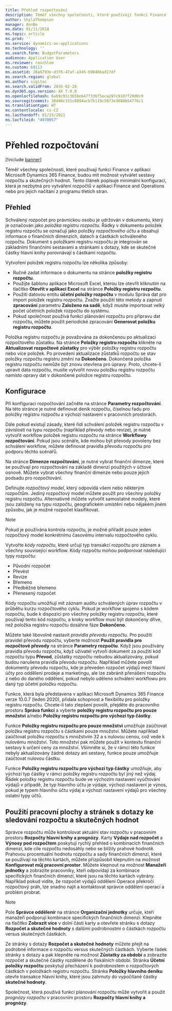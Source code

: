 ```yaml
---
title: Přehled rozpočtování
description: Téměř všechny společnosti, které používají funkci Finance v aplikaci Microsoft Dynamics 365 Finance, budou mít možnost vytvářet sestavy rozpočtu a skutečných hodnot. Tento článek popisuje minimální konfiguraci, která je nezbytná pro vytváření rozpočtů v aplikaci Finance and Operations nebo pro jejich načítání z programu třetích stran.
author: ShylaThompson
manager: AnnBe
ms.date: 01/11/2018
ms.topic: article
ms.prod: ''
ms.service: dynamics-ax-applications
ms.technology: ''
ms.search.form: BudgetParameters
audience: Application User
ms.reviewer: roschlom
ms.custom: 60113
ms.assetid: 28a9793e-d376-47af-a345-69046bad17df
ms.search.region: global
ms.author: sigitac
ms.search.validFrom: 2016-02-28
ms.dyn365.ops.version: AX 7.0.0
ms.openlocfilehash: 6ab9c91c365be647f336f5eca297c9107f20d0c9
ms.sourcegitcommit: 38d40c331c8894acb7b119c5073e3088b54776c1
ms.translationtype: HT
ms.contentlocale: cs-CZ
ms.lasthandoff: 01/15/2021
ms.locfileid: "4978957"
---
```

# <a name="budgeting-overview"></a>Přehled rozpočtování 

[!include [banner](../includes/banner.md)]

Téměř všechny společnosti, které používají funkci Finance v aplikaci Microsoft Dynamics 365 Finance, budou mít možnost vytvářet sestavy rozpočtu a skutečných hodnot. Tento článek popisuje minimální konfiguraci, která je nezbytná pro vytváření rozpočtů v aplikaci Finance and Operations nebo pro jejich načítání z programu třetích stran.

<a name="overview"></a>Přehled
--------

Schválený rozpočet pro právnickou osobu je udržován v dokumentu, který je označován jako *položka registru rozpočtu*. Řádky v dokumentu položek registru rozpočtu se označují jako položky *rozpočtového účtu* a obsahují informace o finančních dimenzích, datech a částkách schváleného rozpočtu. Dokument s položkami registru rozpočtu je integrován se základními finančními sestavami a stránkami s dotazy, kde se skutečné částky hlavní knihy porovnávají s částkami rozpočtu. 

Vytvoření položek registru rozpočtu lze několika způsoby:

-   Ručně zadat informace o dokumentu na stránce **položky registru rozpočtu**.
-   Použijte šablonu aplikace Microsoft Excel, kterou lze otevřít kliknutím na tlačítko **Otevřít v aplikaci Excel** na stránce **Položky registru rozpočtu**.
-   Použití datovou entitu **účetní položky rozpočtu** v modulu Správa dat pro import položek registru rozpočtu. Zvažte použití této metody a zapnutí **zpracování** parametru **Založeno na sadě**, když musíte importovat velký počet účetních položek rozpočtu do systému.
-   Pokud společnost používá funkci plánování rozpočtu pro přípravu dat rozpočtu, můžete použít periodické zpracování **Generovat položku registru rozpočtu**.

Položka registru rozpočtu je považována za dokončenou po aktualizaci rozpočtového zůstatku. Na stránce **Položky registru rozpočtu** klikněte na **Aktualizovat rozpočtové zůstatky** pro výběr položky registru rozpočtu nebo více položek. Po provedení aktualizace zůstatků rozpočtu se stav položky rozpočtu registru změní na **Dokončeno**. Dokončená položka registru rozpočtu nemůže být znovu otevřena pro úpravy. Proto, chcete-li upravit data rozpočtu, musíte vytvořit novou položku registru rozpočtu namísto opravy dat v dokončené položce registru rozpočtu.

## <a name="configuration"></a>Konfigurace
Při konfiguraci rozpočtování začněte na stránce **Parametry rozpočtování**. Na této stránce je nutné definovat deník rozpočtu, číselnou řadu pro položky registru rozpočtu a výchozí nastavení v pracovních prostorách.

Dále pokud existují zásady, které řídí schválení položek registru rozpočtu v závislosti na typu rozpočtu (například převody nebo revize), je nutné vytvořit workflow položek registru rozpočtu na stránce **Workflowy rozpočtování**. Pokud jsou scénáře, kde mohou být převody povoleny bez schválení workflow, můžete definovat pravidla převodu rozpočtu pro podporu těchto scénářů. 

Na stránce **Dimenze rozpočtování**, je nutné vybrat finanční dimenze, které se používají pro rozpočtování na základě dimenzí použitých v účtové osnově. Můžete vybrat všechny finanční dimenze nebo pouze jejich podsadu pro rozpočtování.

Definujte *rozpočtový model*, který odpovídá všem nebo některým rozpočtům. Jediný rozpočtový model můžete použít pro všechny položky registru rozpočtu. Alternativně můžete vytvořit samostatné modely, které jsou založeny na typu rozpočtu, geografickém umístění nebo nějakém jiném způsobu, jak je možné rozpočet klasifikovat. 

> [!NOTE] 
> Pokud je používána kontrola rozpočtu, je možné přiřadit pouze jeden rozpočtový model konkrétnímu časovému intervalu rozpočtového cyklu. 

Vytvořte *kódy rozpočtu*, které určují typ transakcí rozpočtu pro záznam a všechny související workflow. Kódy rozpočtu mohou podporovat následující typy rozpočtu:

-   Původní rozpočet
-   Převést
-   Revize
-   Břemeno
-   Předběžné břemeno
-   Přenesený rozpočet

Kódy rozpočtu umožňují mít záznam auditu schválených úprav rozpočtu v průběhu kurzu rozpočtového cyklu. Pokud je workflow spojeno s kódem rozpočtu, bude k dispozici pro všechny položky registru rozpočtu, které používají tento kód rozpočtu, a kroky workflow musí být dokončeny dříve, než položka registru rozpočtu dosáhne fáze **Dokončeno**.  

Můžete také libovolně nastavit *pravidla převodu rozpočtu*. Pro použití pravidel převodu rozpočtu, vyberte možnost **Použít pravidla pro rozpočtové převody** na stránce **Parametry rozpočtu**. Když jsou používány pravidla převodu rozpočtu, když uživatel vytvoří dokument za použití kód rozpočtu typu **Převod**, zůstatky rozpočtu nebudou aktualizovány, pokud budou narušena pravidla převodu rozpočtu. Například můžete povolit dokumenty převodu rozpočtu, kde je převeden rozpočet výdajů mezi hlavní účty pro oddělení prodeje a marketingu, ale lze zabránit přenášení rozpočtu z nebo do daného oddělení, pokud nebylo uděleno schválení workflowu pro daný typ účetní položku rozpočtu.

Funkce, která byla představena v aplikaci Microsoft Dynamics 365 Finance verze 10.0.7 (leden 2020), přidala schopnost a flexibilitu pro položky registru rozpočtu. Chcete-li tato zlepšení povolit, přejděte do pracovního prostoru **Správa funkcí** a vyberte **položky registru rozpočtu pro pouze množství** a/nebo **Položky registru rozpočtu pro výchozí typ částky**.

Funkce **Položky registru rozpočtu pro pouze množství** umožňuje zaúčtovat položku registru rozpočtu s částkami pouze množství. Můžete například zaúčtovat položku rozpočtu s množstvím 32 a s nulovou cenou, což vede k nulovému množství. Toto množství pak můžete použít v kontextu finanční sestavy k určení ceny za množství. Všimněte si, že v rámci této funkce nebyly aktualizovány žádné dotazy ani sestavy, funkce pouze umožňuje zaúčtovat nulovou částku.

Funkce **Položky registru rozpočtu pro výchozí typ částky** umožňuje, aby výchozí typ částky v rámci položky registru rozpočtu byl jiný než výdaj. Řádek položky registru rozpočtu bude ve výchozím nastavení vyúčtování výdajů v případě, že typ hlavního účtu je výdaje, výchozí nastavení je výnos, pokud je typem hlavního účtu výdaj a výchozí nastavení výdajů pro všechny ostatní typy účtů.

## <a name="using-workspaces-and-inquiry-pages-to-track-budget-vs-actuals"></a>Použití pracovní plochy a stránek s dotazy ke sledování rozpočtu a skutečných hodnot
Správce rozpočtu může kontrolovat aktuální stav rozpočtu v pracovním prostoru **Rozpočty hlavní knihy a prognózy**. Karty **Výdaje nad rozpočet** a **Výnosy pod rozpočtem** poskytují rychlý přehled o kombinacích finančních dimenzí, kde cíle rozpočtu nedosáhly nebo se blížily prahové hodnotě. Prahovou procentuální hodnotu rozpočtu a sady finančních dimenzí, které se používají na těchto kartách, můžete přizpůsobit klepnutím na možnost **Konfigurovat můj pracovní prostor**. Můžete klepnout na možnost **Manažeři jednotky** a zobrazíte pracovníky, kteří odpovídají za kombinace specifických finančních dimenzí, které jsou na těchto kartách vybrány. Například pokud vidíte, že rozpočet výdajů oddělení Operace překročí rozpočtový práh, lze snadno najít a kontaktovat správce oddělení operací a problém probrat. 

> [!NOTE] 
> Pole **Správce oddělenír** na stránce **Organizační jednotky** určuje, kteří manažeři podporují kombinace specifických finančních dimenzí. Klepněte na tlačítko **Zobrazit více** v dolní části karty a otevřete stránku s dotazy **Rozpočet a skutečné hodnoty** s dalšími podrobnostmi o částkách rozpočtu versus skutečných částkách. 

Ze stránky s dotazy **Rozpočet a skutečné hodnoty** můžete přejít na podrobné informace o rozpočtu versus skutečných částkách. Vyberte řádek stránky s dotazy a pak klepněte na možnost **Zůstatky za období** a zobrazíte rozpočet a skutečné částky rozdělené do fiskálních období. Stránka **Účetní položky rozpočtu** poskytují přecházení k podrobnostem o rozpočtových částkách v položkách registru rozpočtu. Stránka **Položky hlavního deníku** otevře transakce hlavní knihy, které jsou zahrnuty do vypočítané částky **skutečné hodnoty**. 

Společnost, která používá funkci plánování rozpočtu může vytvořit a použít *prognózy rozpočtu* v pracovním prostoru **Rozpočty hlavní knihy a prognózy**.




